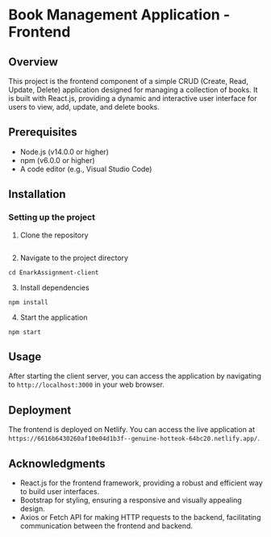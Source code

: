 # Book Management Application - Frontend

## Overview

This project is the frontend component of a simple CRUD (Create, Read, Update, Delete) application designed for managing a collection of books. It is built with React.js, providing a dynamic and interactive user interface for users to view, add, update, and delete books.

## Prerequisites

- Node.js (v14.0.0 or higher)
- npm (v6.0.0 or higher)
- A code editor (e.g., Visual Studio Code)

## Installation

### Setting up the project

1. Clone the repository
```

```
2. Navigate to the project directory
```
cd EnarkAssignment-client
```
3. Install dependencies
```
npm install
```
4. Start the application
```
npm start
```

## Usage

After starting the client server, you can access the application by navigating to `http://localhost:3000` in your web browser.

## Deployment

The frontend is deployed on Netlify. You can access the live application at `https://6616b6430260af10e04d1b3f--genuine-hotteok-64bc20.netlify.app/`.

## Acknowledgments

- React.js for the frontend framework, providing a robust and efficient way to build user interfaces.
- Bootstrap for styling, ensuring a responsive and visually appealing design.
- Axios or Fetch API for making HTTP requests to the backend, facilitating communication between the frontend and backend.

